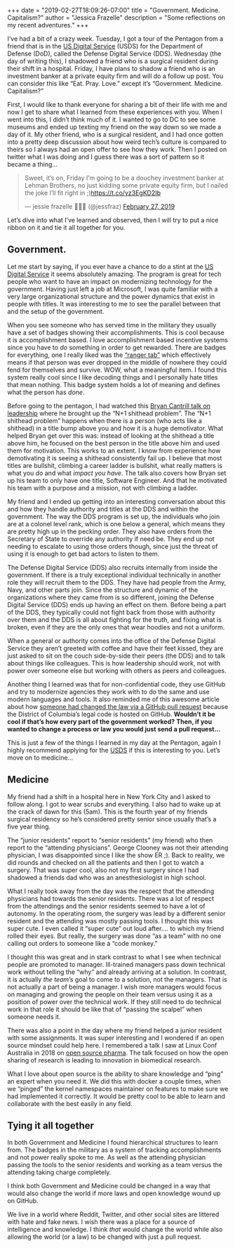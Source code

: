 +++
date = "2019-02-27T18:09:26-07:00"
title = "Government. Medicine. Capitalism?"
author = "Jessica Frazelle"
description = "Some reflections on my recent adventures."
+++


I’ve had a bit of a crazy week. Tuesday, I got a tour of the Pentagon from a friend that is in the [US Digital Service](https://www.usds.gov/) (USDS) for the Department of Defense (DoD), called the Defense Digital Service (DDS). Wednesday (the day of writing this), I shadowed a friend who is a surgical resident during their shift in a hospital. Friday, I have plans to shadow a friend who is an investment banker at a private equity firm and will do a follow up post. You can consider this like “Eat. Pray. Love.” except it’s “Government. Medicine. Capitalism?” 

First, I would like to thank everyone for sharing a bit of their life with me and now I get to share what I learned from these experiences with you. When I went into this, I didn’t think much of it. I wanted to go to DC to see some museums and ended up texting my friend on the way down so we made a day of it. My other friend, who is a surgical resident, and I had once gotten into a pretty deep discussion about how weird tech’s culture is compared to theirs so I always had an open offer to see how they work. Then I posted on twitter what I was doing and I guess there was a sort of pattern so it became a thing…


<blockquote class="twitter-tweet" data-lang="en"><p lang="en" dir="ltr">Sweet, it’s on, Friday I’m going to be a douchey investment banker at Lehman Brothers, no just kidding some private equity firm, but I nailed the joke I’ll fit right in ;)<a href="https://t.co/yz3EgKD2Ib">https://t.co/yz3EgKD2Ib</a></p>&mdash; jessie frazelle 👩🏼‍🚀 (@jessfraz) <a href="https://twitter.com/jessfraz/status/1100566908640874498?ref_src=twsrc%5Etfw">February 27, 2019</a></blockquote>
<script async src="https://platform.twitter.com/widgets.js" charset="utf-8"></script>


Let’s dive into what I’ve learned and observed, then I will try to put a nice ribbon on it and tie it all together for you.


## Government.

Let me start by saying, if you ever have a chance to do a stint at the [US Digital Service](https://www.usds.gov/) it seems absolutely amazing. The program is great for tech people who want to have an impact on modernizing technology for the government. Having just left a job at Microsoft, I was quite familiar with a very large organizational structure and the power dynamics that exist in people with titles. It was interesting to me to see the parallel between that and the setup of the government. 

When you see someone who has served time in the military they usually have a set of badges showing their accomplishments. This is cool because it is accomplishment based. I love accomplishment based incentive systems since you have to *do* something in order to get rewarded. There are badges for everything, one I really liked was the [“ranger tab”](https://en.wikipedia.org/wiki/Ranger_tab) which effectively means if that person was ever dropped in the middle of nowhere they could fend for themselves and survive. WOW, what a meaningful item. I found this system really cool since I like decoding things and I personally hate titles that mean nothing. This badge system holds a lot of meaning and defines what the person has *done*.

Before going to the pentagon, I had watched this [Bryan Cantrill talk on leadership](https://www.youtube.com/watch?v=1KeYzjILqDo) where he brought up the “N+1 shithead problem”. The “N+1 shithead problem” happens when there is a person (who acts like a shithead) in a title bump above you and how it is a huge demotivator. What helped Bryan get over this was: instead of looking at the shithead a title above him, he focused on the best person in the title above him and used them for motivation. This works to an extent. I know from experience how demotivating it is seeing a shithead consistently fail up. I believe that most titles are bullshit, climbing a career ladder is bullshit, what really matters is what you *do* and what *impact you have*. The talk also covers how Bryan set up his team to only have one title, Software Engineer. And that he motivated his team with a purpose and a mission, not with climbing a ladder.

My friend and I ended up getting into an interesting conversation about this and how they handle authority and titles at the DDS and within the government. The way the DDS program is set up, the individuals who join are at a colonel level rank, which is one below a general, which means they are pretty high up in the pecking order. They also have orders from the Secretary of State to override any authority if need be. They end up not needing to escalate to using those orders though, since just the threat of using it is enough to get bad actors to listen to them. 

The Defense Digital Service (DDS) also recruits internally from inside the government. If there is a truly exceptional individual technically in another role they will recruit them to the DDS. They have had people from the Army, Navy, and other parts join. Since the structure and dynamic of the organizations where they came from is so different, joining the Defense Digital Service (DDS) ends up having an effect on them. Before being a part of the DDS, they typically could not fight back from those with authority over them and the DDS is all about fighting for the truth, and fixing what is broken, even if they are the only ones that wear hoodies and not a uniform. 

When a general or authority comes into the office of the Defense Digital Service they aren’t greeted with coffee and have their feet kissed, they are just asked to sit on the couch side-by-side their peers (the DDS) and to talk about things like colleagues. This is how leadership should work, not with power over someone else but working with others as peers and colleagues.

Another thing I learned was that for non-confidential code, they use GitHub and try to modernize agencies they work with to do the same and use modern languages and tools. It also reminded me of this awesome article about how [someone had changed the law via a GitHub pull request](https://arstechnica.com/tech-policy/2018/11/how-i-changed-the-law-with-a-github-pull-request/) because the District of Columbia’s legal code is hosted on GitHub. **Wouldn’t it be cool if that’s how every part of the government worked?** **Then, if you wanted to change a process or law you would just send a pull request…**

This is just a few of the things I learned in my day at the Pentagon, again I highly recommend applying for the [USDS](https://www.usds.gov/) if this is interesting to you. Let’s move on to medicine…


## Medicine

My friend had a shift in a hospital here in New York City and I asked to follow along. I got to wear scrubs and everything. I also had to wake up at the crack of dawn for this (5am). This is the fourth year of my friends surgical residency so he’s considered pretty senior since usually that’s a five year thing.

The “junior residents” report to “senior residents” (my friend) who then report to the “attending physicians”. George Clooney was not their attending physician, I was disappointed since I like the show ER ;). Back to reality, we did rounds and checked on all the patients and then I got to watch a surgery. That was super cool, also not my first surgery since I had shadowed a friends dad who was an anesthesiologist in high school.

What I really took away from the day was the respect that the attending physicians had towards the senior residents. There was a lot of respect from the attendings and the senior residents seemed to have a lot of autonomy. In the operating room, the surgery was lead by a different senior resident and the attending was mostly passing tools. I thought this was super cute. I even called it “super cute” out loud after…. to which my friend rolled their eyes. But really, the surgery was done “as a team” with no one calling out orders to someone like a “code monkey.” 

I thought this was great and in stark contrast to what I see when technical people are promoted to manager. Ill-trained managers pass down technical work without telling the “why” and already arriving at a solution. In contrast, it is actually _the team’s_ goal to come to a solution, not the managers. That is not actually a part of being a manager. I wish more managers would focus on managing and growing the people on their team versus using it as a position of power over the technical work. If they still need to do technical work in that role it should be like that of “passing the scalpel” when someone needs it.

There was also a point in the day where my friend helped a junior resident with some assignments. It was super interesting and I wondered if an open source mindset could help here. I remembered a talk I saw at Linux Conf Australia in 2018 on [open source pharma](https://archive.org/details/lca2018-Housekeeping_and_Keynote_1_Matthew_Todd). The talk focused on how the open sharing of research is leading to innovation in biomedical research.

What I love about open source is the ability to share knowledge and “ping” an expert when you need it. We did this with docker a couple times, when we “pinged” the kernel namespaces maintainer on features to make sure we had implemented it correctly. It would be pretty cool to be able to learn and collaborate with the best easily in any field.



## Tying it all together

In both Government and Medicine I found hierarchical structures to learn from. The badges in the military as a system of tracking accomplishments and not power really spoke to me. As well as the attending physician passing the tools to the senior residents and working as a team versus the attending taking charge completely. 

I think both Government and Medicine could be changed in a way that would also change the world if more laws and open knowledge wound up on GitHub.

We live in a world where Reddit, Twitter, and other social sites are littered with hate and fake news. I wish there was a place for a source of intelligence and knowledge. I think *that* would change the world while also allowing the world (or a law) to be changed with just a pull request.


